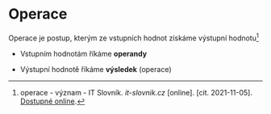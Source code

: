 # Operace
Operace je postup, kterým ze vstupních hodnot získáme výstupní hodnotu[^1]

- Vstupním hodnotám říkáme **operandy**
- Výstupní hodnotě říkáme **výsledek** (operace)
  
  [^1]: operace - význam - IT Slovník. _it-slovnik.cz_ [online]. [cit. 2021-11-05]. [Dostupné online](https://it-slovnik.cz/pojem/operace/).